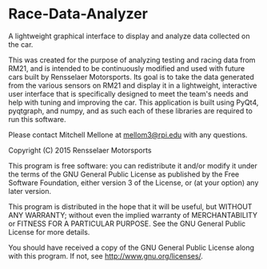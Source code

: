 # Race-Data-Analyzer
A lightweight graphical interface to display and analyze data collected on the car.

This was created for the purpose of analyzing testing and racing data from RM21,
and is intended to be continuously modified and used with future cars built by
Rensselaer Motorsports. Its goal is to take the data generated from the various
sensors on RM21 and display it in a lightweight, interactive user interface that is
specifically designed to meet the team's needs and help with tuning and improving
the car. This application is built using PyQt4, pyqtgraph, and numpy, and as such
each of these libraries are required to run this software.

Please contact Mitchell Mellone at mellom3@rpi.edu with any questions.

Copyright (C) 2015  Rensselaer Motorsports

This program is free software: you can redistribute it and/or modify
it under the terms of the GNU General Public License as published by
the Free Software Foundation, either version 3 of the License, or
(at your option) any later version.

This program is distributed in the hope that it will be useful,
but WITHOUT ANY WARRANTY; without even the implied warranty of
MERCHANTABILITY or FITNESS FOR A PARTICULAR PURPOSE.  See the
GNU General Public License for more details.

You should have received a copy of the GNU General Public License
along with this program.  If not, see <http://www.gnu.org/licenses/>.

